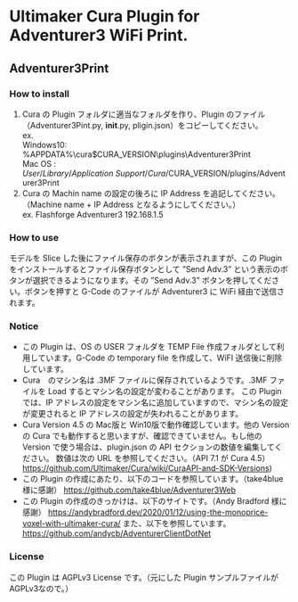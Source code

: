 # Ultimaker Cura Plugin for Adventurer3 WiFi Print.
## Adventurer3Print

### How to install
1. Cura の Plugin フォルダに適当なフォルダを作り、Plugin のファイル（Adventurer3Pint.py, __init__.py, pligin.json）をコピーしてください。<BR>
   ex.<BR>
   Windows10: %APPDATA%\cura\$CURA_VERSION\plugins\Adventurer3Print<BR>
   Mac OS   : $User/Library/Application\ Support/Cura/$CURA_VERSION/plugins/Adventurer3Print<BR>
2. Cura の Machin name の設定の後ろに IP Address を追記してください。（Machine name + IP Address となるようにしてください。）<BR>
   ex. Flashforge Adventurer3 192.168.1.5<BR>

### How to use
モデルを Slice した後にファイル保存のボタンが表示されますが、この Plugin をインストールするとファイル保存ボタンとして ”Send Adv.3” という表示のボタンが選択できるようになります。その ”Send Adv.3” ボタンを押してください。ボタンを押すと G-Code のファイルが Adventurer3 に WiFi 経由で送信されます。

### Notice
- この Plugin は、OS の USER フォルダを TEMP File 作成フォルダとして利用しています。G-Code の temporary file を作成して、WiFI 送信後に削除しています。<BR>
- Cura　のマシン名は .3MF ファイルに保存されているようです。.3MF ファイルを Load するとマシン名の設定が変わることがあります。
この Plugin では、IP アドレスの設定をマシン名に追加していますので、マシン名の設定が変更されると IP アドレスの設定が失われることがあります。
- Cura Version 4.5 の Mac版と Win10版で動作確認しています。他の Version の Cura でも動作すると思いますが、確認できていません。もし他の Version で使う場合は、plugin.json の API セクションの数値を編集してください。
数値は次の URL を参照してください。（API 7.1 が Cura 4.5）
https://github.com/Ultimaker/Cura/wiki/CuraAPI-and-SDK-Versions)
- この Plugin の作成にあたり、以下のコードを参照しています。（take4blue 様に感謝）
https://github.com/take4blue/Adventurer3Web
- この Plugin の作成のきっかけは、以下のサイトです。（Andy Bradford 様に感謝）
https://andybradford.dev/2020/01/12/using-the-monoprice-voxel-with-ultimaker-cura/
また、以下を参照しています。
https://github.com/andycb/AdventurerClientDotNet

### License
この Plugin は AGPLv3 License です。（元にした Plugin サンプルファイルがAGPLv3なので。）
